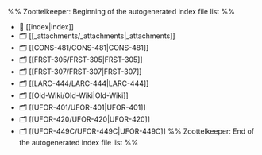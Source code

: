 %% Zoottelkeeper: Beginning of the autogenerated index file list  %%
- 📄 [[index|index]]
- 🗂️ [[_attachments/_attachments|_attachments]]
- 🗂️ [[CONS-481/CONS-481|CONS-481]]
- 🗂️ [[FRST-305/FRST-305|FRST-305]]
- 🗂️ [[FRST-307/FRST-307|FRST-307]]
- 🗂️ [[LARC-444/LARC-444|LARC-444]]
- 🗂️ [[Old-Wiki/Old-Wiki|Old-Wiki]]
- 🗂️ [[UFOR-401/UFOR-401|UFOR-401]]
- 🗂️ [[UFOR-420/UFOR-420|UFOR-420]]
- 🗂️ [[UFOR-449C/UFOR-449C|UFOR-449C]]
%% Zoottelkeeper: End of the autogenerated index file list  %%
